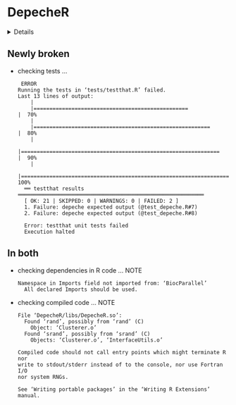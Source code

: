 # DepecheR

<details>

* Version: 1.0.3
* Source code: https://github.com/cran/DepecheR
* Date/Publication: 2019-06-28
* Number of recursive dependencies: 99

Run `revdep_details(,"DepecheR")` for more info

</details>

## Newly broken

*   checking tests ...
    ```
     ERROR
    Running the tests in ‘tests/testthat.R’ failed.
    Last 13 lines of output:
        |                                                                            
        |=================================================                     |  70%
        |                                                                            
        |========================================================              |  80%
        |                                                                            
        |===============================================================       |  90%
        |                                                                            
        |======================================================================| 100%
      ══ testthat results  ═══════════════════════════════════════════════════════════
      [ OK: 21 | SKIPPED: 0 | WARNINGS: 0 | FAILED: 2 ]
      1. Failure: depeche expected output (@test_depeche.R#7) 
      2. Failure: depeche expected output (@test_depeche.R#8) 
      
      Error: testthat unit tests failed
      Execution halted
    ```

## In both

*   checking dependencies in R code ... NOTE
    ```
    Namespace in Imports field not imported from: ‘BiocParallel’
      All declared Imports should be used.
    ```

*   checking compiled code ... NOTE
    ```
    File ‘DepecheR/libs/DepecheR.so’:
      Found ‘rand’, possibly from ‘rand’ (C)
        Object: ‘Clusterer.o’
      Found ‘srand’, possibly from ‘srand’ (C)
        Objects: ‘Clusterer.o’, ‘InterfaceUtils.o’
    
    Compiled code should not call entry points which might terminate R nor
    write to stdout/stderr instead of to the console, nor use Fortran I/O
    nor system RNGs.
    
    See ‘Writing portable packages’ in the ‘Writing R Extensions’ manual.
    ```

